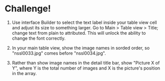 #  Challenge!

1. Use interface Builder to select the text label inside your table view cell and adjust its size to something larger.
    Go to Main > Table view > Title; change text from plain to attributed. This will unlock the ability to change the font correctly.

2. In your main table view, show the image names in sorded order, so "nssl0033.jpg" comes before "nssl0034.jpg". 

3. Rather than show image names in the detail title bar, show "Picture X of Y", where Y is the total number of images and X is the picture's position in the array.
